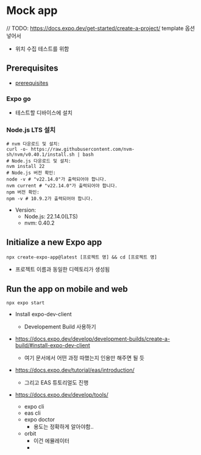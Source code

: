 # Mock app

// TODO: https://docs.expo.dev/get-started/create-a-project/ template 옵션 넣어서

- 위치 수집 테스트를 위함

## Prerequisites

- [prerequisites](https://docs.expo.dev/tutorial/create-your-first-app/#prerequisites)

### Expo go

- 테스트할 디바이스에 설치

### Node.js LTS 설치

```shell
# nvm 다운로드 및 설치:
curl -o- https://raw.githubusercontent.com/nvm-sh/nvm/v0.40.1/install.sh | bash
# Node.js 다운로드 및 설치:
nvm install 22
# Node.js 버전 확인:
node -v # "v22.14.0"가 출력되어야 합니다.
nvm current # "v22.14.0"가 출력되어야 합니다.
npm 버전 확인:
npm -v # 10.9.2가 출력되어야 합니다.
```

- Version:
    - Node.js: 22.14.0(LTS)
    - nvm: 0.40.2

## Initialize a new Expo app

```shell
npx create-expo-app@latest [프로젝트 명] && cd [프로젝트 명]
```

- 프로젝트 이름과 동일한 디렉토리가 생성됨

## Run the app on mobile and web

```shell
npx expo start
```

- Install expo-dev-client
    - Developement Build 사용하기

- https://docs.expo.dev/develop/development-builds/create-a-build/#install-expo-dev-client
    - 여기 문서에서 어떤 과정 따했는지 인용만 해주면 될 듯

- https://docs.expo.dev/tutorial/eas/introduction/
  - 그리고 EAS 튜토리얼도 진행

- https://docs.expo.dev/develop/tools/
  - expo cli
  - eas cli
  - expo doctor
    - 용도는 정확하게 알아야함..
  - orbit
    - 이건 에뮬레이터
    - 